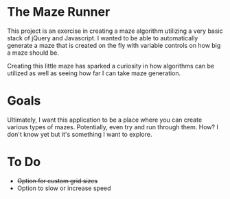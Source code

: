 # The Maze Runner
This project is an exercise in creating a maze algorithm utilizing a very basic stack of jQuery and Javascript. I wanted to be able to automatically generate a maze that is created on the fly with variable controls on how big a maze should be.

Creating this little maze has sparked a curiosity in how algorithms can be utilized as well as seeing how far I can take maze generation.

# Goals

Ultimately, I want this application to be a place where you can create various types of mazes. Potentially, even try and run through them. How? I don't know yet but it's something I want to explore.

# To Do

- ~~Option for custom grid sizes~~
- Option to slow or increase speed
